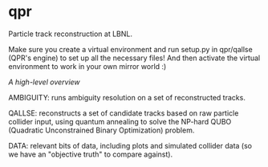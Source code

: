 # qpr
Particle track reconstruction at LBNL.

Make sure you create a virtual environment and run setup.py in qpr/qallse (QPR's engine) to set up all the necessary files!
And then activate the virtual environment to work in your own mirror world :)


*A high-level overview*

AMBIGUITY: runs ambiguity resolution on a set of reconstructed tracks.

QALLSE: reconstructs a set of candidate tracks based on raw particle collider input, using quantum annealing to solve the NP-hard QUBO (Quadratic Unconstrained Binary Optimization) problem.

DATA: relevant bits of data, including plots and simulated collider data (so we have an "objective truth" to compare against).
